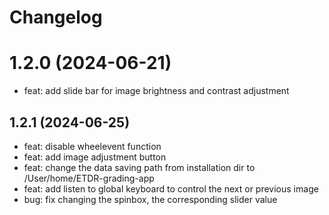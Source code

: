 # Changelog

# 1.2.0 (2024-06-21)
- feat: add slide bar for image brightness and contrast adjustment


## 1.2.1 (2024-06-25)
- feat: disable wheelevent function
- feat: add image adjustment button
- feat: change the data saving path from installation dir to /User/home/ETDR-grading-app
- feat: add listen to global keyboard to control the next or previous image
- bug: fix changing the spinbox, the corresponding slider value